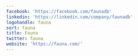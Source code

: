 ```yaml
---
facebook: 'https://facebook.com/faunadb'
linkedin: 'https://linkedin.com/company/faunadb'
logohandle: fauna
sort: fauna
title: Fauna
twitter: fauna
website: 'https://fauna.com/'
---
```

